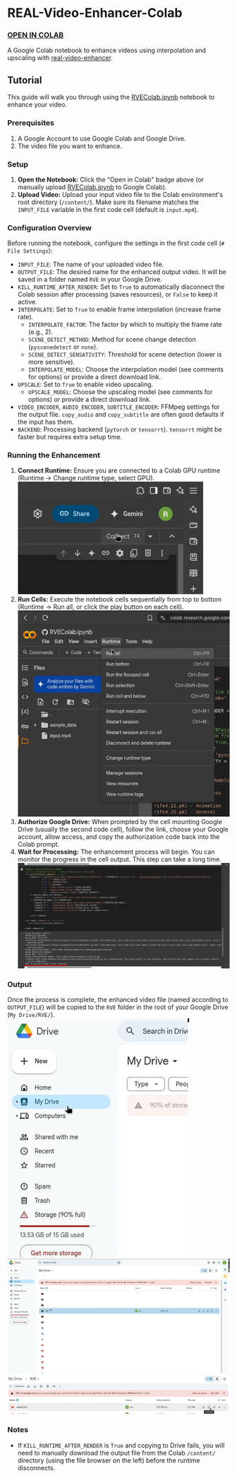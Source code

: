 # REAL-Video-Enhancer-Colab
### [OPEN IN COLAB](https://colab.research.google.com/github/TNTwise/REAL-Video-Enhancer-Colab/blob/main/RVEColab.ipynb)
A Google Colab notebook to enhance videos using interpolation and upscaling with [real-video-enhancer](https://github.com/tntwise/real-video-enhancer).

## Tutorial

This guide will walk you through using the [RVEColab.ipynb](RVEColab.ipynb) notebook to enhance your video.

### Prerequisites

1.  A Google Account to use Google Colab and Google Drive.
2.  The video file you want to enhance.

### Setup

1.  **Open the Notebook:** Click the "Open in Colab" badge above (or manually upload [RVEColab.ipynb](RVEColab.ipynb) to Google Colab).
2.  **Upload Video:** Upload your input video file to the Colab environment's root directory (`/content/`). Make sure its filename matches the `INPUT_FILE` variable in the first code cell (default is `input.mp4`).

### Configuration Overview

Before running the notebook, configure the settings in the first code cell (`# File Settings`):

*   `INPUT_FILE`: The name of your uploaded video file.
*   `OUTPUT_FILE`: The desired name for the enhanced output video. It will be saved in a folder named `RVE` in your Google Drive.
*   `KILL_RUNTIME_AFTER_RENDER`: Set to `True` to automatically disconnect the Colab session after processing (saves resources), or `False` to keep it active.
*   `INTERPOLATE`: Set to `True` to enable frame interpolation (increase frame rate).
    *   `INTERPOLATE_FACTOR`: The factor by which to multiply the frame rate (e.g., 2).
    *   `SCENE_DETECT_METHOD`: Method for scene change detection (`pyscenedetect` or `none`).
    *   `SCENE_DETECT_SENSATIVITY`: Threshold for scene detection (lower is more sensitive).
    *   `INTERPOLATE_MODEL`: Choose the interpolation model (see comments for options) or provide a direct download link.
*   `UPSCALE`: Set to `True` to enable video upscaling.
    *   `UPSCALE_MODEL`: Choose the upscaling model (see comments for options) or provide a direct download link.
*   `VIDEO_ENCODER`, `AUDIO_ENCODER`, `SUBTITLE_ENCODER`: FFMpeg settings for the output file. `copy_audio` and `copy_subtitle` are often good defaults if the input has them.
*   `BACKEND`: Processing backend (`pytorch` or `tensorrt`). `tensorrt` might be faster but requires extra setup time.

### Running the Enhancement

1.  **Connect Runtime:** Ensure you are connected to a Colab GPU runtime (Runtime -> Change runtime type, select GPU).
    ![Connect to GPU Runtime](screenshots/connect_gpu.jpg)
2.  **Run Cells:** Execute the notebook cells sequentially from top to bottom (Runtime -> Run all, or click the play button on each cell).
    ![Run All Cells](screenshots/run_colab.jpg)
3.  **Authorize Google Drive:** When prompted by the cell mounting Google Drive (usually the second code cell), follow the link, choose your Google account, allow access, and copy the authorization code back into the Colab prompt.
4.  **Wait for Processing:** The enhancement process will begin. You can monitor the progress in the cell output. This step can take a long time.
    ![Rendering Progress](screenshots/rendering.jpg)

### Output

Once the process is complete, the enhanced video file (named according to `OUTPUT_FILE`) will be copied to the `RVE` folder in the root of your Google Drive (`My Drive/RVE/`).
![Select My Drive](screenshots/sel_my_drive.jpg)
![Select RVE Folder](screenshots/sel_rve.jpg)
![Download File Manually](screenshots/download_file.jpg)

### Notes
*   If `KILL_RUNTIME_AFTER_RENDER` is `True` and copying to Drive fails, you will need to manually download the output file from the Colab `/content/` directory (using the file browser on the left) before the runtime disconnects.
    
